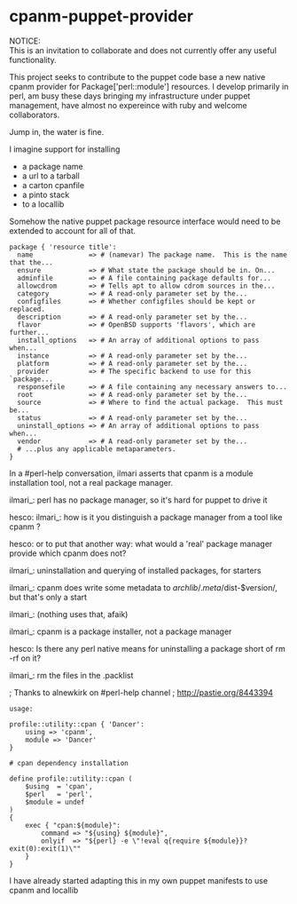cpanm-puppet-provider
=====================

NOTICE:  
    This is an invitation to collaborate and does not 
    currently offer any useful functionality.  

This project seeks to contribute to the puppet code base 
a new native cpanm provider for Package['perl::module'] 
resources.  I develop primarily in perl, am busy these 
days bringing my infrastructure under puppet management, 
have almost no expereince with ruby and welcome collaborators.  

Jump in, the water is fine.  

I imagine support for installing 

  * a package name 
  * a url to a tarball
  * a carton cpanfile
  * a pinto stack
  * to a locallib

Somehow the native puppet package resource interface 
would need to be extended to account for all of that.  

    package { 'resource title':
      name              => # (namevar) The package name.  This is the name that the...
      ensure            => # What state the package should be in. On...
      adminfile         => # A file containing package defaults for...
      allowcdrom        => # Tells apt to allow cdrom sources in the...
      category          => # A read-only parameter set by the...
      configfiles       => # Whether configfiles should be kept or replaced.  
      description       => # A read-only parameter set by the...
      flavor            => # OpenBSD supports 'flavors', which are further...
      install_options   => # An array of additional options to pass when...
      instance          => # A read-only parameter set by the...
      platform          => # A read-only parameter set by the...
      provider          => # The specific backend to use for this `package...
      responsefile      => # A file containing any necessary answers to...
      root              => # A read-only parameter set by the...
      source            => # Where to find the actual package.  This must be...
      status            => # A read-only parameter set by the...
      uninstall_options => # An array of additional options to pass when...
      vendor            => # A read-only parameter set by the...
      # ...plus any applicable metaparameters.
    }

In a #perl-help conversation, ilmari asserts that cpanm 
is a module installation tool, not a real package manager.  

ilmari_: perl has no package manager, so it's hard 
for puppet to drive it

hesco: ilmari_: how is it you distinguish a package 
manager from a tool like cpanm ?

hesco: or to put that another way: what would a 'real' 
package manager provide which cpanm does not?

ilmari_: uninstallation and querying of installed packages, 
for starters

ilmari_: cpanm does write some metadata to 
$archlib/.meta/$dist-$version/, but that's only a start

ilmari_: (nothing uses that, afaik)

ilmari_: cpanm is a package installer, not a package manager

hesco: Is there any perl native means for uninstalling a 
package short of rm -rf on it?

ilmari_: rm the files in the .packlist

; Thanks to alnewkirk on #perl-help channel
; http://pastie.org/8443394

    usage: 

    profile::utility::cpan { 'Dancer':
        using => 'cpanm',
        module => 'Dancer'
    }

    # cpan dependency installation

    define profile::utility::cpan (
        $using  = 'cpan',
        $perl   = 'perl',
        $module = undef
    )
    {
        exec { "cpan:${module}":
            command => "${using} ${module}",
            onlyif  => "${perl} -e \"!eval q{require ${module}}?exit(0):exit(1)\""
        }
    }

I have already started adapting this in my own puppet manifests 
to use cpanm and locallib

